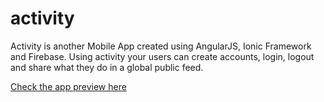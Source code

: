 # activity
Activity is another Mobile App created using AngularJS, Ionic Framework and Firebase. Using activity your users can create accounts, login, logout and share what they do in a global public feed.

<a href="http://imgur.com/a/UOZNd#0">Check the app preview here</a>
